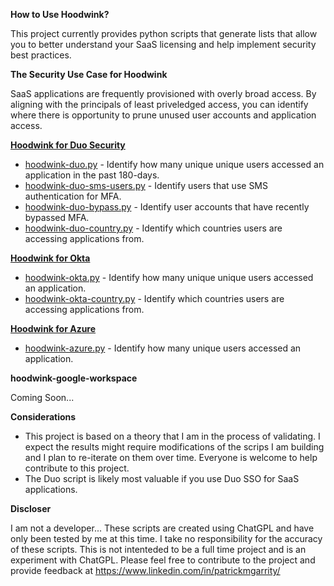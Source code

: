 **How to Use Hoodwink?**

This project currently provides python scripts that generate lists that allow you to better understand your SaaS licensing and help implement security best practices.

**The Security Use Case for Hoodwink** 

SaaS applications are frequently provisioned with overly broad access. By aligning with the principals of least priveledged access, you can identify where there is opportunity to prune unused user accounts and application access.

[**Hoodwink for Duo Security**](https://github.com/patrickmgarrity/hoodwink/tree/main/Duo%20Security)

- [hoodwink-duo.py](https://github.com/patrickmgarrity/hoodwink/blob/main/Duo%20Security/hoodwink-duo.py) - Identify how many unique unique users accessed an application in the past 180-days.
- [hoodwink-duo-sms-users.py](https://github.com/patrickmgarrity/hoodwink/blob/main/Duo%20Security/hoodwink-duo-sms-users.py) - Identify users that use SMS authentication for MFA.
- [hoodwink-duo-bypass.py](https://github.com/patrickmgarrity/hoodwink/blob/main/Duo%20Security/hoodwink-duo-bypass.py) - Identify user accounts that have recently bypassed MFA.
- [hoodwink-duo-country.py](https://github.com/patrickmgarrity/hoodwink/blob/main/Duo%20Security/hoodwink-duo-country.py) - Identify which countries users are accessing applications from.

[**Hoodwink for Okta**](https://github.com/patrickmgarrity/hoodwink/tree/main/OKTA)

- [hoodwink-okta.py](https://github.com/patrickmgarrity/hoodwink/blob/main/OKTA/hoodwink-okta.py) - Identify how many unique unique users accessed an application.
- [hoodwink-okta-country.py](https://github.com/patrickmgarrity/hoodwink/blob/main/OKTA/hoodwink-okta-country.py) - Identify which countries users are accessing applications from.

[**Hoodwink for Azure**](https://github.com/patrickmgarrity/hoodwink/tree/main/Azure)

- [hoodwink-azure.py](https://github.com/patrickmgarrity/hoodwink/blob/main/Azure/hoodwink-azure.py) - Identify how many unique users accessed an application.

**hoodwink-google-workspace**

Coming Soon...

**Considerations**
- This project is based on a theory that I am in the process of validating. I expect the results might require modifications of the scrips I am building and I plan to re-iterate on them over time. Everyone is welcome to help contribute to this project. 
- The Duo script is likely most valuable if you use Duo SSO for SaaS applications. 

**Discloser**

I am not a developer... These scripts are created using ChatGPL and have only been tested by me at this time. I take no responsibility for the accuracy of these scripts. This is not intenteded to be a full time project and is an experiment with ChatGPL. Please feel free to contribute to the project and provide feedback at https://www.linkedin.com/in/patrickmgarrity/
